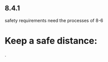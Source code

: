## 8.4.1
safety requirements need the processes of 8-6



# Keep a safe distance:




























.

